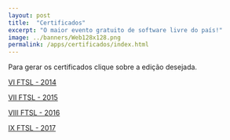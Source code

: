```yaml
---
layout: post
title:  "Certificados"
excerpt: "O maior evento gratuito de software livre do país!"
image: ../banners/Web128x128.png
permalink: /apps/certificados/index.html
---
```

Para gerar os certificados clique sobre a edição desejada.

[VI FTSL - 2014](http://sistema.ftsl.org.br/2014/ws/select_certificate.php)

[VII FTSL - 2015](http://sistema.ftsl.org.br/2015/apps/certificados/)

[VIII FTSL - 2016](http://sistema.ftsl.org.br/apps/certificados/)

[IX FTSL - 2017](https://ftsl.websiteseguro.com/ftsl9/apps/certificados/)
